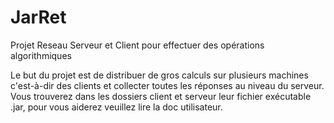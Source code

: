 # JarRet
Projet Reseau Serveur et Client pour effectuer des opérations algorithmiques

Le but du projet est de distribuer de gros calculs sur plusieurs machines c'est-à-dir des clients et collecter toutes les réponses au niveau du serveur.
Vous trouverez dans les dossiers client et serveur leur fichier exécutable .jar, pour vous aiderez veuillez lire la doc utilisateur.
